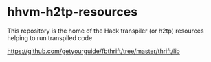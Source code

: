 # hhvm-h2tp-resources
This repository is the home of the Hack transpiler (or h2tp) resources helping to run transpiled code

https://github.com/getyourguide/fbthrift/tree/master/thrift/lib
